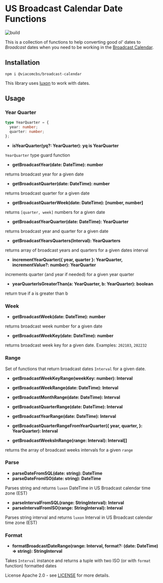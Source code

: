 # US Broadcast Calendar Date Functions

![build](https://github.com/ViacomInc/broadcast-calendar/actions/workflows/main.yml/badge.svg)

This is a collection of functions to help converting good ol' dates to
_Broadcast_ dates when you need to be working in the
[Broadcast Calendar](https://en.wikipedia.org/wiki/Broadcast_calendar).

## Installation

`npm i @viacomcbs/broadcast-calendar`

This library uses [luxon](https://moment.github.io/luxon/) to work with dates.

## Usage

### Year Quarter

```ts
type YearQuarter = {
  year: number;
  quarter: number;
};
```

- **isYearQuarter(yq?: YearQuarter): yq is YearQuarter**

`YearQuarter` type guard function

- **getBroadcastYear(date: DateTime): number**

returns broadcast year for a given date

- **getBroadcastQuarter(date: DateTime): number**

returns broadcast quarter for a given date

- **getBroadcastQuarterWeek(date: DateTime): [number, number]**

returns `[quarter, week]` numbers for a given date

- **getBroadcastYearQuarter(date: DateTime): YearQuarter**

returns broadcast year and quarter for a given date

- **getBroadcastYearsQuarters(Interval): YearQuarters**

returns array of broadcast years and quarters for a given dates interval

- **incrementYearQuarter({ year, quarter }: YearQuarter, incrementValue?: number): YearQuarter**

increments quarter (and year if needed) for a given year quarter

- **yearQuarterIsGreaterThan(a: YearQuarter, b: YearQuarter): boolean**

return true if a is greater than b

### Week

- **getBroadcastWeek(date: DateTime): number**

returns broadcast week number for a given date

- **getBroadcastWeekKey(date: DateTime): number**

returns broadcast week key for a given date. Examples: `202103`, `202232`

### Range

Set of functions that return broadcast dates `Interval` for a given date.

- **getBroadcastWeekKeyRange(weekKey: number): Interval**
- **getBroadcastWeekRange(date: DateTime): Interval**
- **getBroadcastMonthRange(date: DateTime): Interval**
- **getBroadcastQuarterRange(date: DateTime): Interval**
- **getBroadcastYearRange(date: DateTime): Interval**
- **getBroadcastQuarterRangeFromYearQuarter({ year, quarter, }: YearQuarter): Interval**

- **getBroadcastWeeksInRange(range: Interval): Interval[]**

returns the array of broadcast weeks intervals for a given `range`

### Parse

- **parseDateFromSQL(date: string): DateTime**
- **parseDateFromISO(date: string): DateTime**

Parses string and returns `luxon` DateTime in US Broadcast calendar time zone (EST)

- **parseIntervalFromSQL(range: StringInterval): Interval**
- **parseIntervalFromISO(range: StringInterval): Interval**

Parses string interval and returns `luxon` Interval in US Broadcast calendar time zone (EST)

### Format

- **formatBroadcastDateRange(range: Interval, format?: (date: DateTime) => string): StringInterval**

Takes `Interval` instance and returns a tuple with two ISO (or with `format` function) formatted dates

License Apache 2.0 - see [LICENSE](./LICENSE) for more details.
